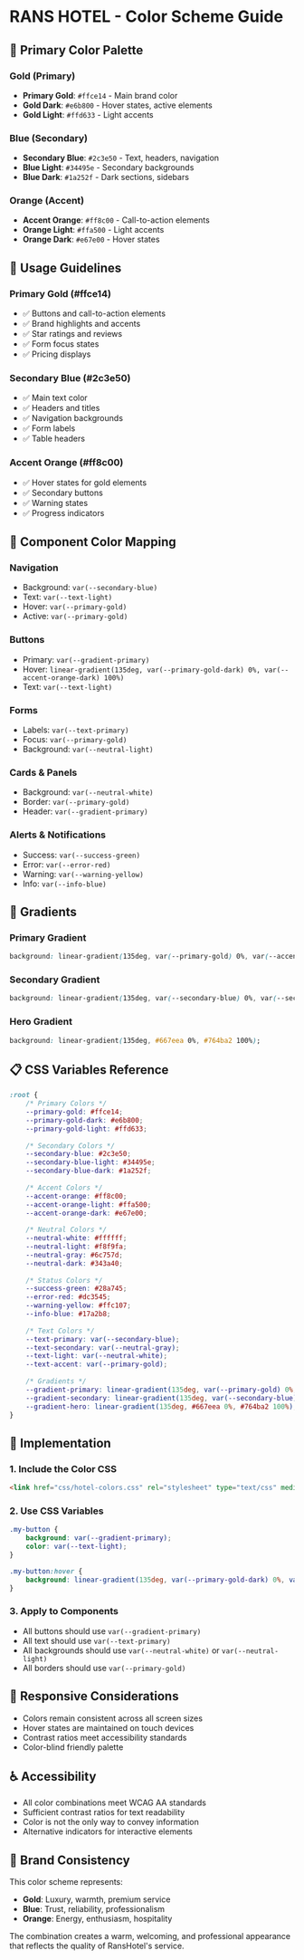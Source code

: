 # RANS HOTEL - Color Scheme Guide

## 🎨 **Primary Color Palette**

### **Gold (Primary)**
- **Primary Gold**: `#ffce14` - Main brand color
- **Gold Dark**: `#e6b800` - Hover states, active elements
- **Gold Light**: `#ffd633` - Light accents

### **Blue (Secondary)**
- **Secondary Blue**: `#2c3e50` - Text, headers, navigation
- **Blue Light**: `#34495e` - Secondary backgrounds
- **Blue Dark**: `#1a252f` - Dark sections, sidebars

### **Orange (Accent)**
- **Accent Orange**: `#ff8c00` - Call-to-action elements
- **Orange Light**: `#ffa500` - Light accents
- **Orange Dark**: `#e67e00` - Hover states

## 🎯 **Usage Guidelines**

### **Primary Gold (#ffce14)**
- ✅ Buttons and call-to-action elements
- ✅ Brand highlights and accents
- ✅ Star ratings and reviews
- ✅ Form focus states
- ✅ Pricing displays

### **Secondary Blue (#2c3e50)**
- ✅ Main text color
- ✅ Headers and titles
- ✅ Navigation backgrounds
- ✅ Form labels
- ✅ Table headers

### **Accent Orange (#ff8c00)**
- ✅ Hover states for gold elements
- ✅ Secondary buttons
- ✅ Warning states
- ✅ Progress indicators

## 📱 **Component Color Mapping**

### **Navigation**
- Background: `var(--secondary-blue)`
- Text: `var(--text-light)`
- Hover: `var(--primary-gold)`
- Active: `var(--primary-gold)`

### **Buttons**
- Primary: `var(--gradient-primary)`
- Hover: `linear-gradient(135deg, var(--primary-gold-dark) 0%, var(--accent-orange-dark) 100%)`
- Text: `var(--text-light)`

### **Forms**
- Labels: `var(--text-primary)`
- Focus: `var(--primary-gold)`
- Background: `var(--neutral-light)`

### **Cards & Panels**
- Background: `var(--neutral-white)`
- Border: `var(--primary-gold)`
- Header: `var(--gradient-primary)`

### **Alerts & Notifications**
- Success: `var(--success-green)`
- Error: `var(--error-red)`
- Warning: `var(--warning-yellow)`
- Info: `var(--info-blue)`

## 🌈 **Gradients**

### **Primary Gradient**
```css
background: linear-gradient(135deg, var(--primary-gold) 0%, var(--accent-orange) 100%);
```

### **Secondary Gradient**
```css
background: linear-gradient(135deg, var(--secondary-blue) 0%, var(--secondary-blue-light) 100%);
```

### **Hero Gradient**
```css
background: linear-gradient(135deg, #667eea 0%, #764ba2 100%);
```

## 📋 **CSS Variables Reference**

```css
:root {
    /* Primary Colors */
    --primary-gold: #ffce14;
    --primary-gold-dark: #e6b800;
    --primary-gold-light: #ffd633;
    
    /* Secondary Colors */
    --secondary-blue: #2c3e50;
    --secondary-blue-light: #34495e;
    --secondary-blue-dark: #1a252f;
    
    /* Accent Colors */
    --accent-orange: #ff8c00;
    --accent-orange-light: #ffa500;
    --accent-orange-dark: #e67e00;
    
    /* Neutral Colors */
    --neutral-white: #ffffff;
    --neutral-light: #f8f9fa;
    --neutral-gray: #6c757d;
    --neutral-dark: #343a40;
    
    /* Status Colors */
    --success-green: #28a745;
    --error-red: #dc3545;
    --warning-yellow: #ffc107;
    --info-blue: #17a2b8;
    
    /* Text Colors */
    --text-primary: var(--secondary-blue);
    --text-secondary: var(--neutral-gray);
    --text-light: var(--neutral-white);
    --text-accent: var(--primary-gold);
    
    /* Gradients */
    --gradient-primary: linear-gradient(135deg, var(--primary-gold) 0%, var(--accent-orange) 100%);
    --gradient-secondary: linear-gradient(135deg, var(--secondary-blue) 0%, var(--secondary-blue-light) 100%);
    --gradient-hero: linear-gradient(135deg, #667eea 0%, #764ba2 100%);
}
```

## 🔧 **Implementation**

### **1. Include the Color CSS**
```html
<link href="css/hotel-colors.css" rel="stylesheet" type="text/css" media="all" />
```

### **2. Use CSS Variables**
```css
.my-button {
    background: var(--gradient-primary);
    color: var(--text-light);
}

.my-button:hover {
    background: linear-gradient(135deg, var(--primary-gold-dark) 0%, var(--accent-orange-dark) 100%);
}
```

### **3. Apply to Components**
- All buttons should use `var(--gradient-primary)`
- All text should use `var(--text-primary)`
- All backgrounds should use `var(--neutral-white)` or `var(--neutral-light)`
- All borders should use `var(--primary-gold)`

## 📱 **Responsive Considerations**

- Colors remain consistent across all screen sizes
- Hover states are maintained on touch devices
- Contrast ratios meet accessibility standards
- Color-blind friendly palette

## ♿ **Accessibility**

- All color combinations meet WCAG AA standards
- Sufficient contrast ratios for text readability
- Color is not the only way to convey information
- Alternative indicators for interactive elements

## 🎨 **Brand Consistency**

This color scheme represents:
- **Gold**: Luxury, warmth, premium service
- **Blue**: Trust, reliability, professionalism
- **Orange**: Energy, enthusiasm, hospitality

The combination creates a warm, welcoming, and professional appearance that reflects the quality of RansHotel's service.
